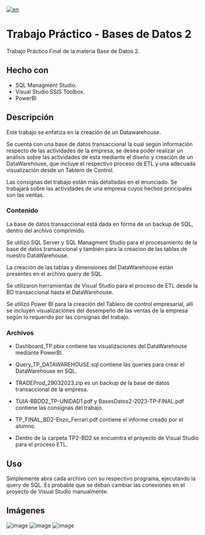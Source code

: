 [![en](https://img.shields.io/badge/lang-en-blue.svg)](https://github.com/enzoferrari1/TP2-BD2/blob/master/README.md)

# Trabajo Práctico - Bases de Datos 2
Trabajo Práctico Final de la materia Base de Datos 2.

## Hecho con
- SQL Managment Studio.
- Visual Studio SSIS Toolbox.
- PowerBI

## Descripción
Este trabajo se enfatiza en la creación de un Datawarehouse.

Se cuenta con una base de datos transaccional la cual según información respecto de las actividades de la empresa, se desea poder realizar un análisis sobre las actividades de esta mediante el diseño y creación de un DataWarehouse, que incluye el respectivo proceso de ETL y una adecuada visualización desde un Tablero de Control.

Las consignas del trabajo están más detalladas en el enunciado. Se trabajará sobre las actividades de una empresa cuyos hechos principales son las ventas.

### Contenido

La base de datos transaccional está dada en forma de un backup de SQL, dentro del archivo comprimido.

Se utilizó SQL Server y SQL Managment Studio para el procesamiento de la base de datos transaccional y también para la creacion de las tablas de nuestro DataWarehouse.

La creación de las tablas y dimensiones del DataWarehouse están presentes en el archivo query de SQL.

Se utilizaron herramientas de Visual Studio para el proceso de ETL desde la BD transaccional hasta el DataWarehouse.

Se utilizó Power BI para la creación del Tablero de control empresarial, allí se incluyen visualizaciones del desempeño de las ventas de la empresa según lo requerido por las consignas del trabajo.

### Archivos

- Dashboard_TP.pbix contiene las visualizaciones del DataWarehouse mediante PowerBI.

- Query_TP_DATAWAREHOUSE.sql contiene las queries para crear el DataWarehouse en SQL.

- TRADEProd_29032023.zip es un backup de la base de datos transaccional de la empresa.

- TUIA-BBDD2_TP-UNIDAD1.pdf y BasesDatos2-2023-TP-FINAL.pdf contiene las consignas del trabajo.

- TP_FINAL_BD2-Enzo_Ferrari.pdf contiene el informe creado por el alumno.

- Dentro de la carpeta TP2-BD2 se encuentra el proyecto de Visual Studio para el proceso ETL.

## Uso
Simplemente abra cada archivo con su respectivo programa, ejecutando la query de SQL. Es probable que se deban cambiar las conexiones en el proyecto de Visual Studio manualmente.


## Imágenes

![image](https://github.com/enzoferrari1/TP2-BD2/assets/109885056/21a2aad7-d835-4594-a4a5-4cc891de14f1)
![image](https://github.com/enzoferrari1/TP2-BD2/assets/109885056/405684f6-89aa-4592-818e-673ae057925c)
![image](https://github.com/enzoferrari1/TP2-BD2/assets/109885056/ac663b86-883a-48f5-a0d0-145eac82db90)
